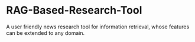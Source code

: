 # RAG-Based-Research-Tool
A user friendly news research tool for information retrieval, whose features can be extended to any domain.
